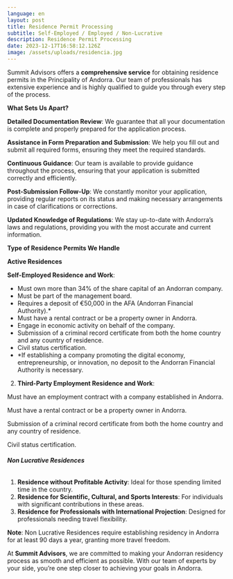 ```yaml
---
language: en
layout: post
title: Residence Permit Processing
subtitle: Self-Employed / Employed / Non-Lucrative
description: Residence Permit Processing
date: 2023-12-17T16:58:12.126Z
image: /assets/uploads/residencia.jpg
---
```

Summit Advisors offers a **comprehensive service** for obtaining residence permits in the Principality of Andorra. Our team of professionals has extensive experience and is highly qualified to guide you through every step of the process.

**What Sets Us Apart?**

**Detailed Documentation Review**: We guarantee that all your documentation is complete and properly prepared for the application process.

**Assistance in Form Preparation and Submission**: We help you fill out and submit all required forms, ensuring they meet the required standards.

**Continuous Guidance**: Our team is available to provide guidance throughout the process, ensuring that your application is submitted correctly and efficiently.

**Post-Submission Follow-Up**: We constantly monitor your application, providing regular reports on its status and making necessary arrangements in case of clarifications or corrections.

**Updated Knowledge of Regulations**: We stay up-to-date with Andorra’s laws and regulations, providing you with the most accurate and current information.

**Type of Residence Permits We Handle**

**Active Residences**

**Self-Employed Residence and Work**:

* Must own more than 34% of the share capital of an Andorran company.
* Must be part of the management board.
* Requires a deposit of €50,000 in the AFA (Andorran Financial Authority).*
* Must have a rental contract or be a property owner in Andorra.
* Engage in economic activity on behalf of the company.
* Submission of a criminal record certificate from both the home country and any country of residence.
* Civil status certification.
* \*If establishing a company promoting the digital economy, entrepreneurship, or innovation, no deposit to the Andorran Financial Authority is necessary.

2. **Third-Party Employment Residence and Work**:

Must have an employment contract with a company established in Andorra.

Must have a rental contract or be a property owner in Andorra.

Submission of a criminal record certificate from both the home country and any country of residence.

Civil status certification.

###### **Non Lucrative Residences**

1. **Residence without Profitable Activity**: Ideal for those spending limited time in the country.
2. **Residence for Scientific, Cultural, and Sports Interests**: For individuals with significant contributions in these areas.
3. **Residence for Professionals with International Projection**: Designed for professionals needing travel flexibility.

**Note**: Non Lucrative Residences require establishing residency in Andorra for at least 90 days a year, granting more travel freedom.

At **Summit Advisors**, we are committed to making your Andorran residency process as smooth and efficient as possible. With our team of experts by your side, you’re one step closer to achieving your goals in Andorra.